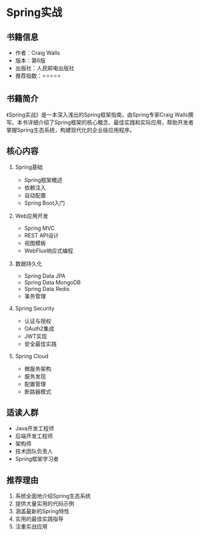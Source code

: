 # Spring实战

## 书籍信息
- 作者：Craig Walls
- 版本：第6版
- 出版社：人民邮电出版社
- 推荐指数：⭐⭐⭐⭐⭐

## 书籍简介
《Spring实战》是一本深入浅出的Spring框架指南，由Spring专家Craig Walls撰写。本书详细介绍了Spring框架的核心概念、最佳实践和实际应用，帮助开发者掌握Spring生态系统，构建现代化的企业级应用程序。

## 核心内容
1. Spring基础
   - Spring框架概述
   - 依赖注入
   - 自动配置
   - Spring Boot入门

2. Web应用开发
   - Spring MVC
   - REST API设计
   - 视图模板
   - WebFlux响应式编程

3. 数据持久化
   - Spring Data JPA
   - Spring Data MongoDB
   - Spring Data Redis
   - 事务管理

4. Spring Security
   - 认证与授权
   - OAuth2集成
   - JWT实现
   - 安全最佳实践

5. Spring Cloud
   - 微服务架构
   - 服务发现
   - 配置管理
   - 断路器模式

## 适读人群
- Java开发工程师
- 后端开发工程师
- 架构师
- 技术团队负责人
- Spring框架学习者

## 推荐理由
1. 系统全面地介绍Spring生态系统
2. 提供大量实用的代码示例
3. 涵盖最新的Spring特性
4. 实用的最佳实践指导
5. 注重实战应用